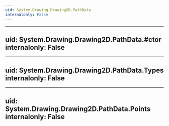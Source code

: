 ```yaml
---
uid: System.Drawing.Drawing2D.PathData
internalonly: False
---
```


---
uid: System.Drawing.Drawing2D.PathData.#ctor
internalonly: False
---

---
uid: System.Drawing.Drawing2D.PathData.Types
internalonly: False
---

---
uid: System.Drawing.Drawing2D.PathData.Points
internalonly: False
---
